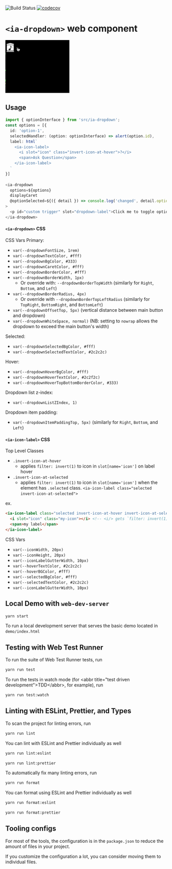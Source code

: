 ![Build Status](https://github.com/internetarchive/iaux-typescript-wc-template/actions/workflows/ci.yml/badge.svg) [![codecov](https://codecov.io/gh/internetarchive/iaux-dropdown/branch/main/graph/badge.svg?token=NdHztWohpj)](https://codecov.io/gh/internetarchive/iaux-dropdown)
# `<ia-dropdown>` web component

<img src="ia-dropdown-ex.gif" style="width: 200px"/>


## Usage
```ts
import { optionInterface } from 'src/ia-dropdown';
const options = [{
  id: 'option-1',
  selectedHandler: (option: optionInterface) => alert(option.id),
  label: html`
    <ia-icon-label>
      <i slot="icon" class="invert-icon-at-hover">?</i>
      <span>Ask Question</span>
    </ia-icon-label>
  `
}]

<ia-dropdown
  options=${options}
  displayCaret
  @optionSelected=${({ detail }) => console.log('changed', detail.option )}
>
  <p id="custom trigger" slot="dropdown-label">Click me to toggle options</p>
</ia-dropdown>
```



#### `<ia-dropdown>` CSS
CSS Vars
Primary:
- `var(--dropdownFontSize, 1rem)`
- `var(--dropdownTextColor, #fff)`
- `var(--dropdownBgColor, #333)`
- `var(--dropdownCaretColor, #fff)`
- `var(--dropdownBorderColor, #fff)`
- `var(--dropdownBorderWidth, 1px)`
  - Or override with: `--dropdownBorderTopWidth` (similarly for `Right`, `Bottom`, and `Left`)
- `var(--dropdownBorderRadius, 4px)`
  - Or override with `--dropdownBorderTopLeftRadius` (similarly for `TopRight`, `BottomRight`, and `BottomLeft`)
- `var(--dropdownOffsetTop, 5px)` (vertical distance between main button and dropdown)
- `var(--dropdownWhiteSpace, normal)` (NB: setting to `nowrap` allows the dropdown to exceed the main button's width)

Selected:
- `var(--dropdownSelectedBgColor, #fff)`
- `var(--dropdownSelectedTextColor, #2c2c2c)`

Hover:
- `var(--dropdownHoverBgColor, #fff)`
- `var(--dropdownHoverTextColor, #2c2f2c)`
- `var(--dropdownHoverTopBottomBorderColor, #333)`

Dropdown list z-index:
- `var(--dropdownListZIndex, 1)`

Dropdown item padding:
- `var(--dropdownItemPaddingTop, 5px)` (similarly for `Right`, `Bottom`, and `Left`)

#### `<ia-icon-label>` CSS

Top Level Classes
- `.invert-icon-at-hover`
  - applies `filter: invert(1)` to icon in `slot[name='icon']` on label hover
- `.invert-icon-at-selected`
  - applies `filter: invert(1)` to icon in `slot[name='icon']` when the element has `.selected` class.  `<ia-icon-label class="selected invert-icon-at-selected">`

ex.
```html
<ia-icon-label class="selected invert-icon-at-hover invert-icon-at-selected">
  <i slot="icon" class="my-icon"></i> <!-- <i/> gets `filter: invert(1)` -->
  <span>my label</span>
</ia-icon-label>
```

CSS Vars
- `var(--iconWidth, 20px)`
- `var(--iconHeight, 20px)`
- `var(--iconLabelGutterWidth, 10px)`
- `var(--hoverTextColor, #2c2c2c)`
- `var(--hoverBGColor, #fff)`
- `var(--selectedBgColor, #fff)`
- `var(--selectedTextColor, #2c2c2c)`
- `var(--iconLabelGutterWidth, 10px)`


## Local Demo with `web-dev-server`
```bash
yarn start
```
To run a local development server that serves the basic demo located in `demo/index.html`

## Testing with Web Test Runner
To run the suite of Web Test Runner tests, run
```bash
yarn run test
```

To run the tests in watch mode (for &lt;abbr title=&#34;test driven development&#34;&gt;TDD&lt;/abbr&gt;, for example), run

```bash
yarn run test:watch
```

## Linting with ESLint, Prettier, and Types
To scan the project for linting errors, run
```bash
yarn run lint
```

You can lint with ESLint and Prettier individually as well
```bash
yarn run lint:eslint
```
```bash
yarn run lint:prettier
```

To automatically fix many linting errors, run
```bash
yarn run format
```

You can format using ESLint and Prettier individually as well
```bash
yarn run format:eslint
```
```bash
yarn run format:prettier
```

## Tooling configs

For most of the tools, the configuration is in the `package.json` to reduce the amount of files in your project.

If you customize the configuration a lot, you can consider moving them to individual files.
